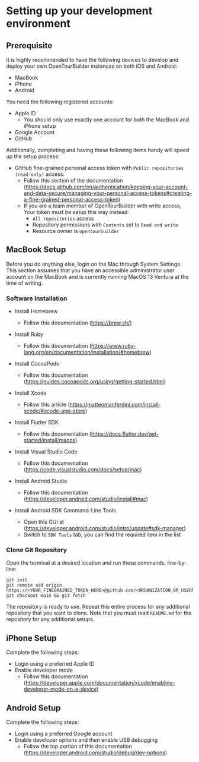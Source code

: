 # Setting up your development environment

## Prerequisite

It is highly recommended to have the following devices to develop and deploy your own OpenTourBuilder instances on both iOS and Android:
- MacBook
- iPhone
- Android

You need the following registered accounts:
- Apple ID
    - You should only use exactly one account for both the MacBook and iPhone setup
- Google Account
- GitHub

Additionally, completing and having these following items handy will speed up the setup process:
- GitHub fine-grained personal access token with `Public repositories (read-only)` access.
    - Follow this section of the documentation (https://docs.github.com/en/authentication/keeping-your-account-and-data-secure/managing-your-personal-access-tokens#creating-a-fine-grained-personal-access-token)
    - If you are a team member of OpenTourBuilder with write access, Your token must be setup this way instead:
        - `All repositories` access
        - Repository permissions with `Contents` set to `Read and write`
        - Resource owner is `opentourbuilder`

## MacBook Setup

Before you do anything else, login on the Mac through System Settings. This section assumes that you have an accessible administrator user account on the MacBook and is currently running MacOS 13 Ventura at the time of writing.

### Software Installation

- Install Homebrew
    - Follow this documentation (https://brew.sh/)

- Install Ruby
    - Follow this documentation (https://www.ruby-lang.org/en/documentation/installation/#homebrew)

- Install CocoaPods
    - Follow this documentation (https://guides.cocoapods.org/using/getting-started.html)

- Install Xcode
    - Follow this article (https://matteomanferdini.com/install-xcode/#xcode-app-store)

- Install Flutter SDK
    - Follow this documentation (https://docs.flutter.dev/get-started/install/macos)

- Install Visual Studio Code
    - Follow this documentation (https://code.visualstudio.com/docs/setup/mac)

- Install Android Studio
    - Follow this documentation (https://developer.android.com/studio/install#mac)

- Install Android SDK Command-Line Tools
    - Open this GUI at (https://developer.android.com/studio/intro/update#sdk-manager)
    - Switch to `SDK Tools` tab, you can find the required item in the list


### Clone Git Repository

Open the terminal at a desired location and run these commands, line-by-line:

```
git init
git remote add origin https://<YOUR_FINEGRAINED_TOKEN_HERE>@github.com/<ORGANIZATION_OR_USERNAME>/<REPOSITORY>.git
git checkout main && git fetch
```

The repository is ready to use. Repeat this entire process for any additional repository that you want to clone. Note that you must read `README.md` for the repository for any additional setups.

## iPhone Setup

Complete the following steps:
- Login using a preferred Apple ID
- Enable developer mode
    - Follow this documentation (https://developer.apple.com/documentation/xcode/enabling-developer-mode-on-a-device)

## Android Setup

Complete the following steps:
- Login using a preferred Google account
- Enable developer options and then enable USB debugging
    - Follow the top portion of this documentation (https://developer.android.com/studio/debug/dev-options)


